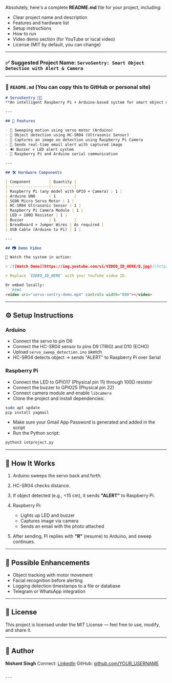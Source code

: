 Absolutely, here's a complete **README.md** file for your project, including:

* Clear project name and description
* Features and hardware list
* Setup instructions
* How to run
* Video demo section (for YouTube or local video)
* License (MIT by default, you can change)

---

### ✅ **Suggested Project Name: `ServoSentry: Smart Object Detection with Alert & Camera`**

---

### 📄 `README.md` (You can copy this to GitHub or personal site)

````markdown
# ServoSentry 🚨🎥
**An intelligent Raspberry Pi + Arduino-based system for smart object detection using a servo-mounted ultrasonic sensor. It captures images, sends email alerts, and activates LED + buzzer when an object is detected.**

---

## 🔧 Features

- 🔁 Sweeping motion using servo motor (Arduino)
- 🧠 Object detection using HC-SR04 (Ultrasonic Sensor)
- 📸 Captures an image on detection using Raspberry Pi Camera
- 📧 Sends real-time email alert with captured image
- 🔊 Buzzer + LED alert system
- 🔗 Raspberry Pi and Arduino serial communication

---

## 🛠️ Hardware Components

| Component        | Quantity |
|------------------|----------|
| Raspberry Pi (any model with GPIO + Camera) | 1 |
| Arduino UNO      | 1        |
| SG90 Micro Servo Motor | 1 |
| HC-SR04 Ultrasonic Sensor | 1 |
| Raspberry Pi Camera Module | 1 |
| LED + 100Ω Resistor | 1 |
| Buzzer           | 1        |
| Breadboard + Jumper Wires | As required |
| USB Cable (Arduino to Pi) | 1 |

---

## 📷 Demo Video

🎥 Watch the system in action:

> [![Watch Demo](https://img.youtube.com/vi/VIDEO_ID_HERE/0.jpg)](https://www.youtube.com/watch?v=VIDEO_ID_HERE)

> Replace `VIDEO_ID_HERE` with your YouTube video ID.

Or embed locally:
```html
<video src="servo-sentry-demo.mp4" controls width="600"></video>
````

---

## ⚙️ Setup Instructions

### Arduino

* Connect the servo to pin D6
* Connect the HC-SR04 sensor to pins D9 (TRIG) and D10 (ECHO)
* Upload `servo_sweep_detection.ino` sketch
* HC-SR04 detects object → sends "ALERT" to Raspberry Pi over Serial

### Raspberry Pi

* Connect the LED to GPIO17 (Physical pin 11) through 100Ω resistor
* Connect the buzzer to GPIO25 (Physical pin 22)
* Connect camera module and enable `libcamera`
* Clone the project and install dependencies:

```bash
sudo apt update
pip install yagmail
```

* Make sure your Gmail App Password is generated and added in the script
* Run the Python script:

```bash
python3 iotproject.py
```

---

## 🧪 How It Works

1. Arduino sweeps the servo back and forth.
2. HC-SR04 checks distance.
3. If object detected (e.g., <15 cm), it sends **"ALERT"** to Raspberry Pi.
4. Raspberry Pi:

   * Lights up LED and buzzer
   * Captures image via camera
   * Sends an email with the photo attached
5. After sending, Pi replies with **"R"** (resume) to Arduino, and sweep continues.

---

## 🧠 Possible Enhancements

* Object tracking with motor movement
* Facial recognition before alerting
* Logging detection timestamps to a file or database
* Telegram or WhatsApp integration

---

## 📜 License

This project is licensed under the MIT License — feel free to use, modify, and share it.

---

## 👤 Author

**Nishant Singh**
Connect: [LinkedIn](https://www.linkedin.com/in/YOUR_LINK)
GitHub: [github.com/YOUR\_USERNAME](https://github.com/YOUR_USERNAME)

```

---
